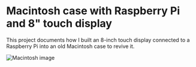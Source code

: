 # Macintosh case with Raspberry Pi and 8" touch display

This project documents how I built an 8-inch touch display connected to a Raspberry Pi into an old Macintosh case to revive it.

![Macintosh image](images/macintosh_main.jpg)
